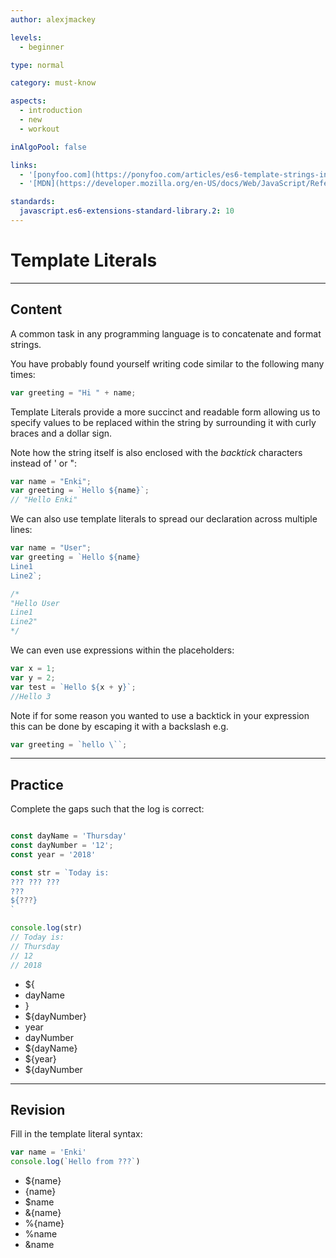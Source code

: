 ```yaml
---
author: alexjmackey

levels:
  - beginner

type: normal

category: must-know

aspects:
  - introduction
  - new
  - workout

inAlgoPool: false

links:
  - '[ponyfoo.com](https://ponyfoo.com/articles/es6-template-strings-in-depth){website}'
  - '[MDN](https://developer.mozilla.org/en-US/docs/Web/JavaScript/Reference/Template_literals){website}'

standards:
  javascript.es6-extensions-standard-library.2: 10
---
```

# Template Literals

---
## Content

A common task in any programming language is to concatenate and format strings.

You have probably found yourself writing code similar to the following many times:

```javascript
var greeting = "Hi " + name;
```

Template Literals provide a more succinct and readable form allowing us to specify values to be replaced within the string by surrounding it with curly braces and a dollar sign.

Note how the string itself is also enclosed with the *backtick* characters instead of ' or ":

```javascript
var name = "Enki";
var greeting = `Hello ${name}`;
// "Hello Enki"
```

We can also use template literals to spread our declaration across multiple lines:

```javascript
var name = "User";
var greeting = `Hello ${name}
Line1
Line2`;

/*
"Hello User
Line1
Line2"
*/
```

We can even use expressions within the placeholders:

```javascript
var x = 1;
var y = 2;
var test = `Hello ${x + y}`;
//Hello 3
```

Note if for some reason you wanted to use a backtick in your expression this can be done by escaping it with a backslash e.g.

```javascript
var greeting = `hello \``;
```

---
## Practice

Complete the gaps such that the log is correct:

```javascript

const dayName = 'Thursday'
const dayNumber = '12';
const year = '2018'

const str = `Today is:
??? ??? ???
???
${???}
`

console.log(str)
// Today is:
// Thursday
// 12
// 2018
```

* ${
* dayName
* }
* ${dayNumber}
* year
* dayNumber
* ${dayName}
* ${year}
* ${dayNumber

---
## Revision

Fill in the template literal syntax:

```javascript
var name = 'Enki'
console.log(`Hello from ???`)
```

* ${name}
* {name}
* $name
* &{name}
* %{name}
* %name
* &name
